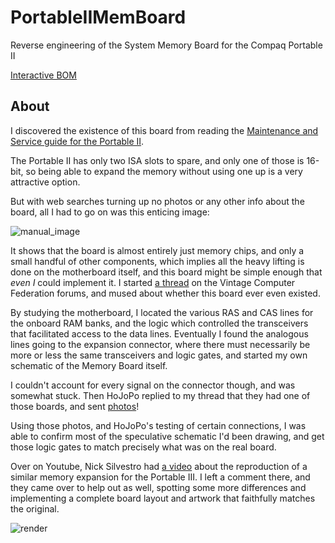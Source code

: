 # PortableIIMemBoard
Reverse engineering of the System Memory Board for the Compaq Portable II

[Interactive BOM](https://btb.github.io/PortableIIMemBoard/bom/ibom.html)

## About

I discovered the existence of this board from reading the 
[Maintenance and Service guide for the Portable II](https://minuszerodegrees.net/manuals/Compaq/Compaq%20Portable%20II%20-%20Maintenance%20and%20Service%20Guide.pdf). 

The Portable II has only two ISA slots to spare, and only one of those is 16-bit, so being able to expand the memory without using one up is a very attractive option.

But with web searches turning up no photos or any other info about the board, all I had to go on was this enticing image:

![manual_image](https://github.com/btb/PortableIIMemBoard/assets/149551/8caa59ac-5f61-4fac-9d43-a98e400a5695)

It shows that the board is almost entirely just memory chips, and only a small handful of other components, 
which implies all the heavy lifting is done on the motherboard itself, and this board might be simple enough 
that _even I_ could implement it. I started 
[a thread](https://forum.vcfed.org/index.php?threads/compaq-portable-ii-recreating-the-512-1536-kbyte-system-memory-board-104176-001.1247283/) 
on the Vintage Computer Federation forums, and mused 
about whether this board ever even existed.

By studying the motherboard, I located the various RAS and CAS lines for the onboard RAM banks, 
and the logic which controlled the transceivers that facilitated access to the data lines. 
Eventually I found the analogous lines going to the expansion connector, 
where there must necessarily be more or less the same transceivers and logic gates, and started my own schematic of the Memory Board itself.

I couldn't account for every signal on the connector though, and was somewhat stuck. Then HoJoPo replied to my thread that they had one of those boards, and sent [photos](photos/)! 

Using those photos, and HoJoPo's testing of certain connections, I was able to confirm most of the speculative schematic I'd been drawing, and get those logic gates to match precisely what was on the real board. 

Over on Youtube, Nick Silvestro had [a video](https://www.youtube.com/watch?v=IMVrAlZOAtU) about the reproduction of a similar memory expansion for the Portable III. I left a comment there, and they came over to help out as well, spotting some more differences and implementing a complete board layout and artwork that faithfully matches the original.

![render](https://github.com/btb/PortableIIMemBoard/assets/149551/e07547b9-84e4-47d6-9307-5962e177f68f)
